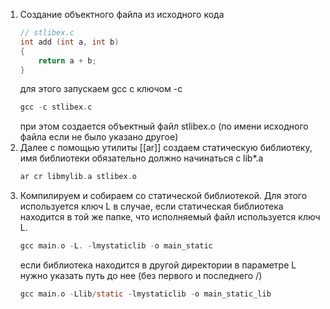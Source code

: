 1. Создание объектного файла из исходного кода
	```c
	// stlibex.c
	int add (int a, int b)
	{
		return a + b;
	}
	```
	для этого запускаем gcc c ключом -c
	```c
	gcc -c stlibex.c
	```
	при этом создается объектный файл stlibex.o (по имени исходного файла если не было указано другое)
2. Далее с помощью утилиты [[ar]] создаем статическую библиотеку, имя библиотеки обязательно должно начинаться с lib*.a
	```c
	ar cr libmylib.a stlibex.o
	```
3. Компилируем и собираем со статической библиотекой. Для этого используется ключ L
	в случае, если статическая библиотека находится в той же папке, что исполняемый файл используется ключ L.
	```c
	gcc main.o -L. -lmystaticlib -o main_static
	```
	если библиотека находится в другой директории в параметре L нужно указать путь до нее (без первого и последнего /)
	```c
	gcc main.o -Llib/static -lmystaticlib -o main_static_lib	
	```